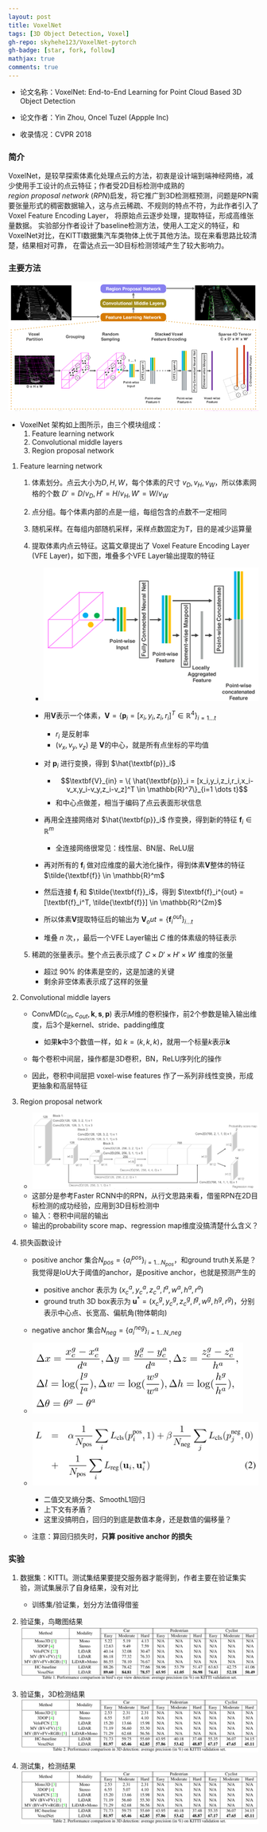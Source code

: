 ```yaml
---
layout: post
title: VoxelNet
tags: [3D Object Detection, Voxel]
gh-repo: skyhehe123/VoxelNet-pytorch
gh-badge: [star, fork, follow]
mathjax: true
comments: true
---
```



* 论文名称：VoxelNet: End-to-End Learning for Point Cloud Based 3D Object Detection

* 论文作者：Yin Zhou, Oncel Tuzel (Appple Inc)

* 收录情况：CVPR 2018

### 简介
VoxelNet，是较早探索体素化处理点云的方法，初衷是设计端到端神经网络，减少使用手工设计的点云特征；作者受2D目标检测中成熟的$region~proposal~network~(RPN)$启发，将它推广到3D检测框预测，问题是RPN需要张量形式的稠密数据输入，这与点云稀疏、不规则的特点不符，为此作者引入了Voxel Feature Encoding Layer，
将原始点云逐步处理，提取特征，形成高维张量数据。
实验部分作者设计了baseline检测方法，使用人工定义的特征，和VoxelNet对比，在KITTI数据集汽车类物体上优于其他方法。现在来看思路比较清楚，结果相对可靠，
在雷达点云—3D目标检测领域产生了较大影响力。

### 主要方法
![](../img/post/voxelnet_architecture.png)

- VoxelNet 架构如上图所示，由三个模块组成：
    1. Feature learning network
    2. Convolutional middle layers
    3. Region proposal network

1. Feature learning network
    1. 体素划分。点云大小为$D, H, W$，每个体素的尺寸 $v_D, v_H, v_W$，所以体素网格的个数 $D' = D/v_D, H' = H/v_H, W' = W/v_W$
    2. 点分组。每个体素内部的点是一组，每组包含的点数不一定相同
    3. 随机采样。在每组内部随机采样，采样点数固定为$T$，目的是减少运算量
    4. 提取体素内点云特征。这篇文章提出了 Voxel Feature Encoding Layer (VFE Layer)，如下图，堆叠多个VFE Layer输出提取的特征
        - ![](../img/post/voxelnet_vfe.png)
        - 用$\textbf{V}$表示一个体素，$\textbf{V} = \{\textbf{p}_i = [x_i,y_i,z_i,r_i]^T \in \mathbb{R}^4\}_{i=1 \dots t}$
            - $r_i$ 是反射率
            - $(v_x, v_y, v_z)$ 是 $\textbf{V}$的中心，就是所有点坐标的平均值
        
        - 对 $\textbf{p}_i$ 进行变换，得到 $\hat{\textbf{p}}_i$
            - $$\textbf{V}_{in} = \{ \hat{\textbf{p}}_i = [x_i,y_i,z_i,r_i,x_i-v_x,y_i-v_y,z_i-v_z]^T \in \mathbb{R}^7\}_{i=1 \dots t}$$
            - 和中心点做差，相当于编码了点云表面形状信息

        - 再用全连接网络对 $\hat{\textbf{p}}_i$ 作变换，得到新的特征 $\textbf{f}_i \in \mathbb{R}^m$
            - 全连接网络很常见：线性层、BN层、ReLU层

        - 再对所有的 $\textbf{f}_i$ 做对应维度的最大池化操作，得到体素$\textbf{V}$整体的特征 $\tilde{\textbf{f}} \in \mathbb{R}^m$

        - 然后连接 $\textbf{f}_i$ 和 $\tilde{\textbf{f}}_i$，得到 $\textbf{f}_i^{out} = [\textbf{f}_i^T, \tilde{\textbf{f}}] \in \mathbb{R}^{2m}$

        - 所以体素$\textbf{V}$提取特征后的输出为 $\textbf{V}_out = \{\textbf{f}_i^{out}\}_{i \dots t}$

        - 堆叠 $n$ 次，，最后一个VFE Layer输出 $C$ 维的体素级的特征表示

    5. 稀疏的张量表示。整个点云表示成了 $C \times D'\times H' \times W'$ 维度的张量
        - 超过 90% 的体素是空的，这是加速的关键
        - 剩余非空体素表示成了这样的张量

2. Convolutional middle layers
    - Conv$M$D($c_{in}, c_{out}, \textbf{k},\textbf{s},\textbf{p}$) 表示$M$维的卷积操作，前2个参数是输入输出维度，后3个是kernel、stride、padding维度
        - 如果$\textbf{k}$中3个数值一样，如 $k=(k,k,k)$，就用一个标量$k$表示$\textbf{k}$

    - 每个卷积中间层，操作都是3D卷积，BN，ReLU序列化的操作
    - 因此，卷积中间层把 voxel-wise features 作了一系列非线性变换，形成更抽象和高层特征

3. Region proposal network
    - ![](../img/post/voxelnet_rpn.png)
    - 这部分是参考Faster RCNN中的RPN，从行文思路来看，借鉴RPN在2D目标检测的成功经验，应用到3D目标检测中
    - 输入：卷积中间层的输出
    - 输出的probability score map、regression map维度没搞清楚什么含义？

4. 损失函数设计
    - positive anchor 集合$N_{pos} = \{a_i^{pos}\}_{i= 1\dots N_{pos}}$，和ground truth关系是？我觉得是IoU大于阈值的anchor，是positive anchor，也就是预测产生的
        - positive anchor 表示为 $(x_c^a, y_c^a, z_c^a, l^a, w^a, h^a, r^a)$
        - ground truth 3D box表示为 $\textbf{u}^* = (x_c^g, y_c^g, z_c^g, l^g, w^g, h^g, r^g)$，分别表示中心点、长宽高、偏航角(物体朝向)

    - negative anchor 集合$N_{neg} = \{a_i^{neg}\}_{i=1 \dots N\_{neg}}$

    - ![](../img/post/voxelnet_delta_vector.png)

    - ![](../img/post/voxelnet_loss.png)
        - 二值交叉熵分类、SmoothL1回归
        - 上下文有矛盾？
        - 这里没搞明白，回归的到底是数值本身，还是数值的偏移量？

    - 注意：算回归损失时，**只算 positive anchor 的损失**

### 实验
1. 数据集：KITTI。测试集结果要提交服务器才能得到，作者主要在验证集实验，测试集展示了自身结果，没有对比
    - 训练集/验证集，划分方法值得借鉴

2. 验证集，鸟瞰图结果
![](../img/post/voxelnet_bev.png)

2. 验证集，3D检测结果
![](../img/post/voxelnet_3dbox.png)

3. 测试集，检测结果
![](../img/post/voxelnet_3dbox.png)